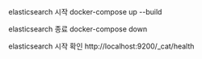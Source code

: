 elasticsearch 시작
docker-compose up --build

elasticsearch 종료
docker-compose down

elasticsearch 시작 확인
http://localhost:9200/_cat/health
